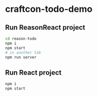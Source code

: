 # craftcon-todo-demo

## Run ReasonReact project

```sh
cd reason-todo
npm i
npm start
# in another tab
npm run server
```

## Run React project

```sh
npm i
npm start
```
